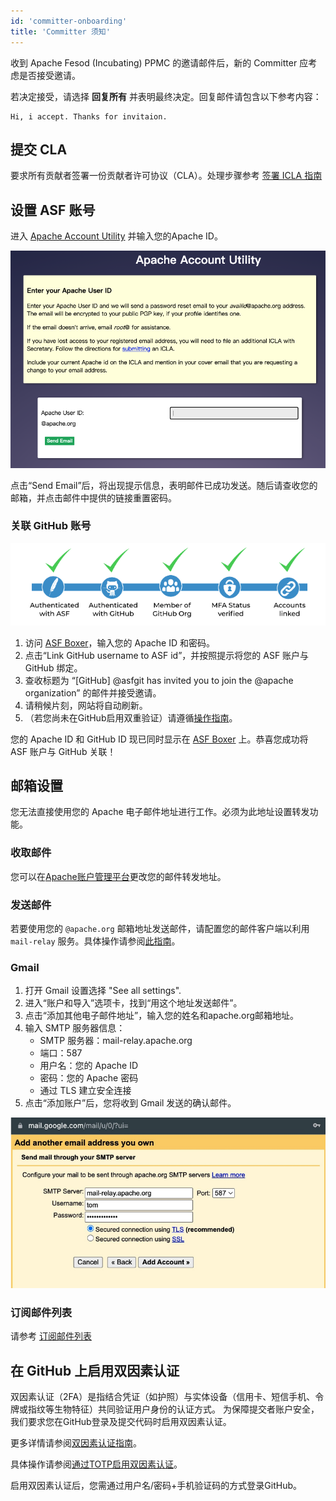 ```yaml
---
id: 'committer-onboarding'
title: 'Committer 须知'
---
```


收到 Apache Fesod (Incubating) PPMC 的邀请邮件后，新的 Committer 应考虑是否接受邀请。

若决定接受，请选择 **回复所有** 并表明最终决定。回复邮件请包含以下参考内容：

```text
Hi, i accept. Thanks for invitaion.
```

## 提交 CLA

要求所有贡献者签署一份贡献者许可协议（CLA）。处理步骤参考 [签署 ICLA 指南](./icla.md)

## 设置 ASF 账号

进入 [Apache Account Utility](https://id.apache.org/reset/enter) 并输入您的Apache ID。

![Reset Password](/img/community/reset-passwd.png)

点击“Send Email”后，将出现提示信息，表明邮件已成功发送。随后请查收您的邮箱，并点击邮件中提供的链接重置密码。

### 关联 GitHub 账号

![Link GitHub](/img/community/link-github.png)

1. 访问 [ASF Boxer](https://gitbox.apache.org/boxer/)，输入您的 Apache ID 和密码。
2. 点击“Link GitHub username to ASF id”，并按照提示将您的 ASF 账户与 GitHub 绑定。
3. 查收标题为 “[GitHub] @asfgit has invited you to join the @apache organization” 的邮件并接受邀请。
4. 请稍候片刻，网站将自动刷新。
5. （若您尚未在GitHub启用双重验证）请遵循[操作指南](https://docs.github.com/en/authentication/securing-your-account-with-two-factor-authentication-2fa/configuring-two-factor-authentication)。

您的 Apache ID 和 GitHub ID 现已同时显示在 [ASF Boxer](https://gitbox.apache.org/boxer/) 上。恭喜您成功将 ASF 账户与 GitHub 关联！

## 邮箱设置

您无法直接使用您的 Apache 电子邮件地址进行工作。必须为此地址设置转发功能。

### 收取邮件

您可以在[Apache账户管理平台](https://id.apache.org/)更改您的邮件转发地址。

### 发送邮件

若要使用您的 `@apache.org` 邮箱地址发送邮件，请配置您的邮件客户端以利用 `mail-relay` 服务。具体操作请参阅[此指南](https://infra.apache.org/committer-email.html)。

### Gmail

1. 打开 Gmail 设置选择 "See all settings".
2. 进入“账户和导入”选项卡，找到“用这个地址发送邮件”。
3. 点击“添加其他电子邮件地址”，输入您的姓名和apache.org邮箱地址。
4. 输入 SMTP 服务器信息：
    - SMTP 服务器：mail-relay.apache.org
    - 端口：587
    - 用户名：您的 Apache ID
    - 密码：您的 Apache 密码
    - 通过 TLS 建立安全连接
5. 点击“添加账户”后，您将收到 Gmail 发送的确认邮件。

![Gmail Setting](/img/community/gmail-setting.png)

### 订阅邮件列表

请参考 [订阅邮件列表](../index.md#如何订阅邮件列表)

## 在 GitHub 上启用双因素认证

双因素认证（2FA）是指结合凭证（如护照）与实体设备（信用卡、短信手机、令牌或指纹等生物特征）共同验证用户身份的认证方式。
为保障提交者账户安全，我们要求您在GitHub登录及提交代码时启用双因素认证。

更多详情请参阅[双因素认证指南](https://help.github.com/articles/requiring-two-factor-authentication-in-your-organization/)。

具体操作请参阅[通过TOTP启用双因素认证](https://help.github.com/articles/configuring-two-factor-authentication-via-a-totp-mobile-app/)。

启用双因素认证后，您需通过用户名/密码+手机验证码的方式登录GitHub。

